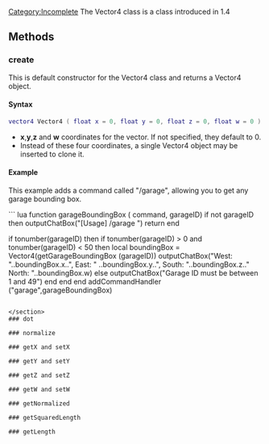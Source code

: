[Category:Incomplete](/docs/category-incomplete.md "wikilink") The Vector4 class is a class introduced in 1.4

Methods
-------

### create

This is default constructor for the Vector4 class and returns a Vector4 object.

#### Syntax

``` lua
vector4 Vector4 ( float x = 0, float y = 0, float z = 0, float w = 0 )
```

-   **x**,**y**,**z** and **w** coordinates for the vector. If not specified, they default to 0.
-   Instead of these four coordinates, a single Vector4 object may be inserted to clone it.

#### Example

This example adds a command called "/garage", allowing you to get any garage bounding box.

<section name="Client" class="client" show="true">
``` lua
function garageBoundingBox ( command, garageID)
   if not garageID then
      outputChatBox("[Usage] /garage <id>")
      return
   end
    
   if tonumber(garageID) then 
      if tonumber(garageID) > 0 and tonumber(garageID) < 50 then
         local boundingBox = Vector4(getGarageBoundingBox (garageID)) 
         outputChatBox("West: "..boundingBox.x..", East: " ..boundingBox.y..", South: "..boundingBox.z.." North: "..boundingBox.w)
      else
         outputChatBox("Garage ID must be between 1 and 49")
      end 
   end 
end 
addCommandHandler ("garage",garageBoundingBox)
```

</section>
### dot

### normalize

### getX and setX

### getY and setY

### getZ and setZ

### getW and setW

### getNormalized

### getSquaredLength

### getLength
